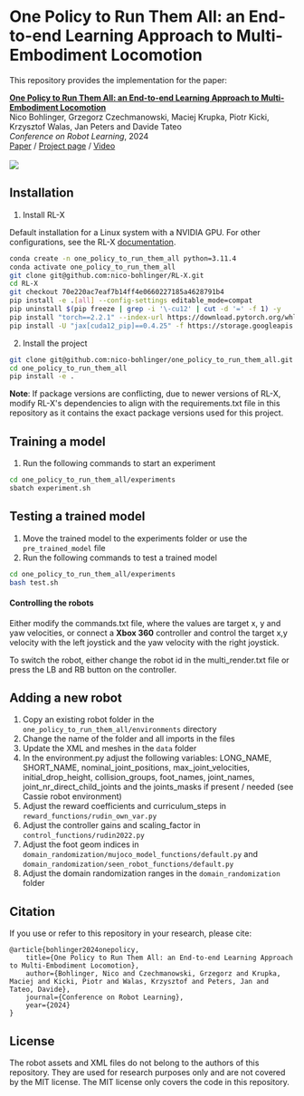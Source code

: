 # One Policy to Run Them All: an End-to-end Learning Approach to Multi-Embodiment Locomotion

This repository provides the implementation for the paper:

<td style="padding:20px;width:75%;vertical-align:middle">
      <a href="https://nico-bohlinger.github.io/one_policy_to_run_them_all_website/" target="_blank">
      <b> One Policy to Run Them All: an End-to-end Learning Approach to Multi-Embodiment Locomotion </b>
      </a>
      <br>
      Nico Bohlinger, Grzegorz Czechmanowski, Maciej Krupka, Piotr Kicki, Krzysztof Walas, Jan Peters and Davide Tateo
      <br>
      <em>Conference on Robot Learning</em>, 2024
      <br>
      <a href="https://www.ias.informatik.tu-darmstadt.de/uploads/Team/NicoBohlinger/one_policy_to_run_them_all.pdf">Paper</a> /
      <a href="https://nico-bohlinger.github.io/one_policy_to_run_them_all_website/" target="_blank">Project page</a> /
      <a href="https://youtu.be/BbbBAH-T7-Q" target="_blank">Video</a>
    <br>
</td>

<br>
<img src="image.png"/>

## Installation
1. Install RL-X

Default installation for a Linux system with a NVIDIA GPU.
For other configurations, see the RL-X [documentation](https://nico-bohlinger.github.io/RL-X/#detailed-installation-guide).
```bash
conda create -n one_policy_to_run_them_all python=3.11.4
conda activate one_policy_to_run_them_all
git clone git@github.com:nico-bohlinger/RL-X.git
cd RL-X
git checkout 70e220ac7eaf7b14ff4e0660227185a4628791b4
pip install -e .[all] --config-settings editable_mode=compat
pip uninstall $(pip freeze | grep -i '\-cu12' | cut -d '=' -f 1) -y
pip install "torch==2.2.1" --index-url https://download.pytorch.org/whl/cu118 --upgrade
pip install -U "jax[cuda12_pip]==0.4.25" -f https://storage.googleapis.com/jax-releases/jax_cuda_releases.html
```

2. Install the project
```bash
git clone git@github.com:nico-bohlinger/one_policy_to_run_them_all.git
cd one_policy_to_run_them_all
pip install -e .
```

**Note**: If package versions are conflicting, due to newer versions of RL-X, modify RL-X's dependencies to align with the requirements.txt file in this repository as it contains the exact package versions used for this project.


## Training a model
1. Run the following commands to start an experiment
```bash
cd one_policy_to_run_them_all/experiments
sbatch experiment.sh
```


## Testing a trained model
1. Move the trained model to the experiments folder or use the ```pre_trained_model``` file
2. Run the following commands to test a trained model
```bash
cd one_policy_to_run_them_all/experiments
bash test.sh
```
#### Controlling the robots
Either modify the commands.txt file, where the values are target x, y and yaw velocities, or connect a **Xbox 360** controller and control the target x,y velocity with the left joystick and the yaw velocity with the right joystick.

To switch the robot, either change the robot id in the multi_render.txt file or press the LB and RB button on the controller.

## Adding a new robot
1. Copy an existing robot folder in the ```one_policy_to_run_them_all/environments``` directory
2. Change the name of the folder and all imports in the files
3. Update the XML and meshes in the ```data``` folder
4. In the environment.py adjust the following variables: LONG_NAME, SHORT_NAME, nominal_joint_positions, max_joint_velocities, initial_drop_height, collision_groups, foot_names, joint_names, joint_nr_direct_child_joints and the joints_masks if present / needed (see Cassie robot environment)
5. Adjust the reward coefficients and curriculum_steps in ```reward_functions/rudin_own_var.py```
6. Adjust the controller gains and scaling_factor in ```control_functions/rudin2022.py```
7. Adjust the foot geom indices in ```domain_randomization/mujoco_model_functions/default.py``` and ```domain_randomization/seen_robot_functions/default.py```
8. Adjust the domain randomization ranges in the ```domain_randomization``` folder

## Citation
If you use or refer to this repository in your research, please cite:

```
@article{bohlinger2024onepolicy,
    title={One Policy to Run Them All: an End-to-end Learning Approach to Multi-Embodiment Locomotion},
    author={Bohlinger, Nico and Czechmanowski, Grzegorz and Krupka, Maciej and Kicki, Piotr and Walas, Krzysztof and Peters, Jan and Tateo, Davide},
    journal={Conference on Robot Learning},
    year={2024}
}
```

## License
The robot assets and XML files do not belong to the authors of this repository.
They are used for research purposes only and are not covered by the MIT license. The MIT license only covers the code in this repository.